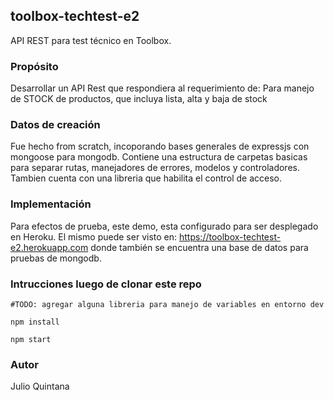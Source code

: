 ## toolbox-techtest-e2
API REST para test técnico en Toolbox. 

### Propósito

Desarrollar un API Rest que respondiera al requerimiento de:
Para manejo de STOCK de productos, que incluya lista, alta y baja de stock

### Datos de creación

Fue hecho from scratch, incoporando bases generales de expressjs con mongoose para mongodb. Contiene una estructura de carpetas basicas para separar rutas, manejadores de errores, modelos y controladores. Tambien cuenta con una libreria que habilita el control de acceso.

### Implementación

Para efectos de prueba, este demo, esta configurado para ser desplegado en Heroku. El mismo puede ser visto en: https://toolbox-techtest-e2.herokuapp.com donde también se encuentra una base de datos para pruebas de mongodb.

### Intrucciones  luego de clonar este repo

```
#TODO: agregar alguna libreria para manejo de variables en entorno dev

npm install

npm start

```

### Autor

Julio Quintana
